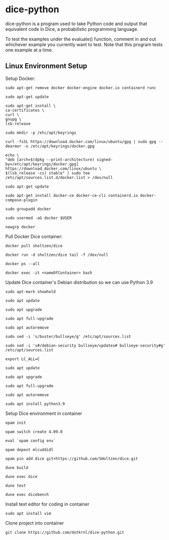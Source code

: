 # dice-python
dice-python is a program used to take Python code and output that equivalent code in Dice, a probabilistic programming language.

To test the examples under the evaluate() function, comment in and out whichever example you currently want to test. Note that this program tests one example at a time.

## Linux Environment Setup
Setup Docker:
```
sudo apt-get remove docker docker-engine docker.io containerd runc

sudo apt-get update

sudo apt-get install \ 
ca-certificates \ 
curl \ 
gnupg \ 
lsb-release

sudo mkdir -p /etc/apt/keyrings

curl -fsSL https://download.docker.com/linux/ubuntu/gpg | sudo gpg --dearmor -o /etc/apt/keyrings/docker.gpg

echo \
"deb [arch=$(dpkg --print-architecture) signed-by=/etc/apt/keyrings/docker.gpg] https://download.docker.com/linux/ubuntu \
$(lsb_release -cs) stable" | sudo tee /etc/apt/sources.list.d/docker.list > /dev/null

sudo apt-get update

sudo apt-get install docker-ce docker-ce-cli containerd.io docker-compose-plugin

sudo groupadd docker

sudo usermod -aG docker $USER

newgrp docker
```
Pull Docker Dice container:
```
docker pull sholtzen/dice

docker run -d sholtzen/dice tail -f /dev/null

docker ps --all

docker exec -it <nameOfContainer> bash
```
Update Dice container's Debian distribution so we can use Python 3.9
```
sudo apt-mark showhold

sudo apt update

sudo apt upgrade

sudo apt full-upgrade

sudo apt autoremove

sudo sed -i 's/buster/bullseye/g' /etc/apt/sources.list

sudo sed -i 's#/debian-security bullseye/updates# bullseye-security#g' /etc/apt/sources.list

export LC_ALL=C

sudo apt update

sudo apt upgrade

sudo apt full-upgrade

sudo apt autoremove

sudo apt install python3.9
```
Setup Dice environment in container
```
opam init

opam switch create 4.09.0

eval `opam config env`

opam depext mlcuddidl

opam pin add dice git+https://github.com/SHoltzen/dice.git

dune build

dune exec dice

dune test

dune exec dicebench
```
Install text editor for coding in container
```
sudo apt install vim
```

Clone project into container
```
git clone https://github.com/dotkrnl/dice-python.git
```
